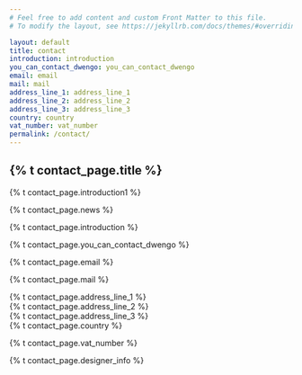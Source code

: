 ```yaml
---
# Feel free to add content and custom Front Matter to this file.
# To modify the layout, see https://jekyllrb.com/docs/themes/#overriding-theme-defaults

layout: default
title: contact
introduction: introduction
you_can_contact_dwengo: you_can_contact_dwengo
email: email
mail: mail
address_line_1: address_line_1
address_line_2: address_line_2
address_line_3: address_line_3
country: country
vat_number: vat_number
permalink: /contact/
---
```


## {% t contact_page.title %}

{% t contact_page.introduction1 %}

{% t contact_page.news %}

{% t contact_page.introduction %}

{% t contact_page.you_can_contact_dwengo %}

{% t contact_page.email %}

{% t contact_page.mail %}

{% t contact_page.address_line_1 %}\
{% t contact_page.address_line_2 %}\
{% t contact_page.address_line_3 %}\
{% t contact_page.country %}

{% t contact_page.vat_number %}

{% t contact_page.designer_info %}

